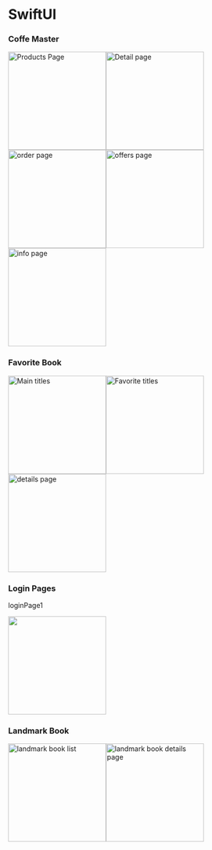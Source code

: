 # SwiftUI

<h3>Coffe Master</h3>

<img width="200" alt="Products Page" src="https://user-images.githubusercontent.com/77584235/213914607-368a70c1-93fe-4258-ba27-93765fa7db75.png"><img width="200" alt="Detail page" src="https://user-images.githubusercontent.com/77584235/213914620-deb3e9a9-816d-4e9b-a846-7192ceaf3ae4.png"><img width="200" alt="order page" src="https://user-images.githubusercontent.com/77584235/213914628-6cce93c6-b721-46c4-b02c-8338b9077ec8.png"><img width="200" alt="offers page" src="https://user-images.githubusercontent.com/77584235/213914638-59710df3-a7af-4f2f-9333-47f637d5b3f5.png"><img width="200" alt="info page" src="https://user-images.githubusercontent.com/77584235/213914641-42474edc-4e99-494c-936a-a874a2cf0dd2.png">

<h3>Favorite Book</h3>

<img width="200" alt="Main titles" src="https://user-images.githubusercontent.com/77584235/208209453-2a75ec51-eb26-48e6-a790-3db95f1af04a.png"><img width="200" alt="Favorite titles" src="https://user-images.githubusercontent.com/77584235/208209465-91154692-ea10-435a-ab62-701257f20e60.png"><img width = "200" alt = "details page" src="https://user-images.githubusercontent.com/77584235/208253770-cce77cbb-b89b-4f21-ae29-9918caa2f4e6.png">

<h3>Login Pages</h3>
loginPage1
</p>
<img width = "200" alt "red themelogin page" src = "https://user-images.githubusercontent.com/77584235/208272085-1b9e4a62-43de-496d-8ee9-379edb9966f7.png">

<h3>Landmark Book</h3>

<img width="200" alt= "landmark book list" src = "https://user-images.githubusercontent.com/77584235/208310953-d66faf9d-efb9-4b71-a129-ad8752523cec.png"><img width = "200" alt = "landmark book details page" src = "https://user-images.githubusercontent.com/77584235/208310956-8ad09ad6-39b3-45d3-95a4-c8726dba2bb5.png">
